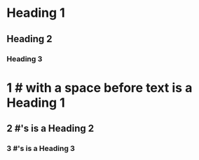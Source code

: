 <!-- Headings -->
# Heading 1 
## Heading 2
### Heading 3

# 1 # with a space before text is a Heading 1

## 2 #'s is a Heading 2

### 3 #'s is a Heading 3